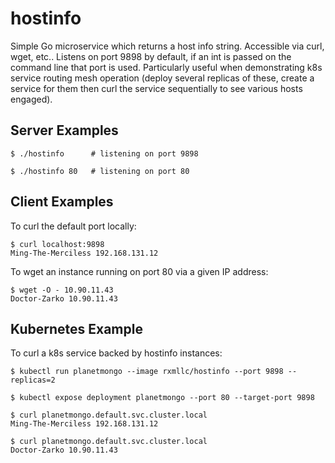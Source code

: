 # hostinfo

Simple Go microservice which returns a host info string. Accessible via curl, wget, etc.. Listens on port 9898 by default, if an int is passed on the command line that port is used. Particularly useful when demonstrating k8s service routing mesh operation (deploy several replicas of these, create a service for them then curl the service sequentially to see various hosts engaged).


## Server Examples

```
$ ./hostinfo      # listening on port 9898
```

```
$ ./hostinfo 80   # listening on port 80
```


## Client Examples

To curl the default port locally:

```
$ curl localhost:9898
Ming-The-Merciless 192.168.131.12
```

To wget an instance running on port 80 via a given IP address:

```
$ wget -O - 10.90.11.43
Doctor-Zarko 10.90.11.43
```


## Kubernetes Example

To curl a k8s service backed by hostinfo instances:

```
$ kubectl run planetmongo --image rxmllc/hostinfo --port 9898 --replicas=2

$ kubectl expose deployment planetmongo --port 80 --target-port 9898

$ curl planetmongo.default.svc.cluster.local
Ming-The-Merciless 192.168.131.12

$ curl planetmongo.default.svc.cluster.local
Doctor-Zarko 10.90.11.43
```
